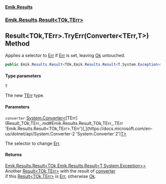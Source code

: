 #### [Emik.Results](index.md 'index')
### [Emik.Results](Emik.Results.md 'Emik.Results').[Result&lt;TOk,TErr&gt;](Result_TOk,TErr_.md 'Emik.Results.Result<TOk,TErr>')

## Result<TOk,TErr>.TryErr<T>(Converter<TErr,T>) Method

Applies a selector to [Err](Result_TOk,TErr_.Err().md 'Emik.Results.Result<TOk,TErr>.Err') if [Err](Result_TOk,TErr_.Err().md 'Emik.Results.Result<TOk,TErr>.Err') is set, leaving [Ok](Result_TOk,TErr_.Ok().md 'Emik.Results.Result<TOk,TErr>.Ok') untouched.

```csharp
public Emik.Results.Result<TOk,Emik.Results.Result<T,System.Exception>> TryErr<T>(System.Converter<TErr,T> converter);
```
#### Type parameters

<a name='Emik.Results.Result_TOk,TErr_.TryErr_T_(System.Converter_TErr,T_).T'></a>

`T`

The new [TErr](Result_TOk,TErr_.md#Emik.Results.Result_TOk,TErr_.TErr 'Emik.Results.Result<TOk,TErr>.TErr') type.
#### Parameters

<a name='Emik.Results.Result_TOk,TErr_.TryErr_T_(System.Converter_TErr,T_).converter'></a>

`converter` [System.Converter&lt;](https://docs.microsoft.com/en-us/dotnet/api/System.Converter-2 'System.Converter`2')[TErr](Result_TOk,TErr_.md#Emik.Results.Result_TOk,TErr_.TErr 'Emik.Results.Result<TOk,TErr>.TErr')[,](https://docs.microsoft.com/en-us/dotnet/api/System.Converter-2 'System.Converter`2')[T](Result_TOk,TErr_.TryErr(Converter).md#Emik.Results.Result_TOk,TErr_.TryErr_T_(System.Converter_TErr,T_).T 'Emik.Results.Result<TOk,TErr>.TryErr<T>(System.Converter<TErr,T>).T')[&gt;](https://docs.microsoft.com/en-us/dotnet/api/System.Converter-2 'System.Converter`2')

The selector to change [Err](Result_TOk,TErr_.Err().md 'Emik.Results.Result<TOk,TErr>.Err').

#### Returns
[Emik.Results.Result&lt;](Result_TOk,TErr_.md 'Emik.Results.Result<TOk,TErr>')[TOk](Result_TOk,TErr_.md#Emik.Results.Result_TOk,TErr_.TOk 'Emik.Results.Result<TOk,TErr>.TOk')[,](Result_TOk,TErr_.md 'Emik.Results.Result<TOk,TErr>')[Emik.Results.Result&lt;](Result_TOk,TErr_.md 'Emik.Results.Result<TOk,TErr>')[T](Result_TOk,TErr_.TryErr(Converter).md#Emik.Results.Result_TOk,TErr_.TryErr_T_(System.Converter_TErr,T_).T 'Emik.Results.Result<TOk,TErr>.TryErr<T>(System.Converter<TErr,T>).T')[,](Result_TOk,TErr_.md 'Emik.Results.Result<TOk,TErr>')[System.Exception](https://docs.microsoft.com/en-us/dotnet/api/System.Exception 'System.Exception')[&gt;](Result_TOk,TErr_.md 'Emik.Results.Result<TOk,TErr>')[&gt;](Result_TOk,TErr_.md 'Emik.Results.Result<TOk,TErr>')  
Another [Result&lt;TOk,TErr&gt;](Result_TOk,TErr_.md 'Emik.Results.Result<TOk,TErr>') with the result of [converter](Result_TOk,TErr_.TryErr(Converter).md#Emik.Results.Result_TOk,TErr_.TryErr_T_(System.Converter_TErr,T_).converter 'Emik.Results.Result<TOk,TErr>.TryErr<T>(System.Converter<TErr,T>).converter')  
if this [Result&lt;TOk,TErr&gt;](Result_TOk,TErr_.md 'Emik.Results.Result<TOk,TErr>') is [Err](Result_TOk,TErr_.Err().md 'Emik.Results.Result<TOk,TErr>.Err'), otherwise [Ok](Result_TOk,TErr_.Ok().md 'Emik.Results.Result<TOk,TErr>.Ok').